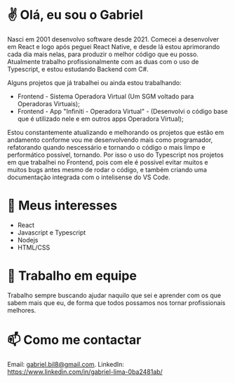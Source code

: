 # ✌️ Olá, eu sou o Gabriel

Nasci em 2001 desenvolvo software desde 2021. Comecei a desenvolver em React e logo após peguei React Native, e desde lá estou aprimorando cada dia mais nelas, para produzir o melhor código que eu posso. Atualmente trabalho profissionalmente com as duas com o uso de Typescript, e estou estudando Backend com C#. 

Alguns projetos que já trabalhei ou ainda estou trabalhando:
* Frontend - Sistema Operadora Virtual (Um SGM voltado para Operadoras Virtuais);
* Frontend - App "Infiniti - Operadora Virtual" - (Desenvolvi o código base que é utilizado nele e em outros apps Operadora Virtual);

Estou constantemente atualizando e melhorando os projetos que estão em andamento conforme vou me desenvolvendo mais como programador, refatorando quando nescessário e tornando o código o mais limpo e performático possível, tornando. Por isso o uso do Typescript nos projetos em que trabalhei no Frontend, pois com ele é possível evitar muitos e muitos bugs antes mesmo de rodar o código, e também criando uma documentação integrada com o intelisense do VS Code.

# 👀 Meus interesses

* React
* Javascript e Typescript
* Nodejs
* HTML/CSS

# 🤝 Trabalho em equipe

Trabalho sempre buscando ajudar naquilo que sei e aprender com os que sabem mais que eu, de forma que todos possamos nos tornar profissionais melhores. 

# 📫 Como me contactar

Email: gabriel.bil8@gmail.com.
LinkedIn: https://www.linkedin.com/in/gabriel-lima-0ba2481ab/
